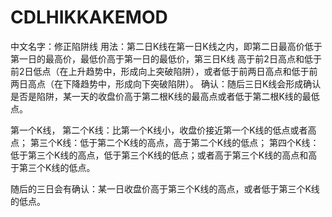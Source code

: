 # CDLHIKKAKEMOD

中文名字：修正陷阱线
用法：第二日K线在第一日K线之内，即第二日最高价低于第一日的最高价，最低价高于第一日的最低价，第三日K线 高于前2日高点和低于前2日低点（在上升趋势中，形成向上突破陷阱），或者低于前两日高点和低于前两日高点（在下降趋势中，形成向下突破陷阱）。
确认：随后三日K线会形成确认是否是陷阱，某一天的收盘价高于第二根K线的最高点或者低于第二根K线的最低点。

第一个K线，
第二个K线：比第一个K线小，收盘价接近第一个K线的低点或者高点；
第三个K线：低于第二个K线的高点，高于第二个K线的低点；
第四个K线：低于第三个K线的高点，低于第三个K线的低点；或者高于第三个K线的高点和高于第三个K线的低点。

随后的三日会有确认：某一日收盘价高于第三个K线的高点，或者低于第三个K线的低点。

